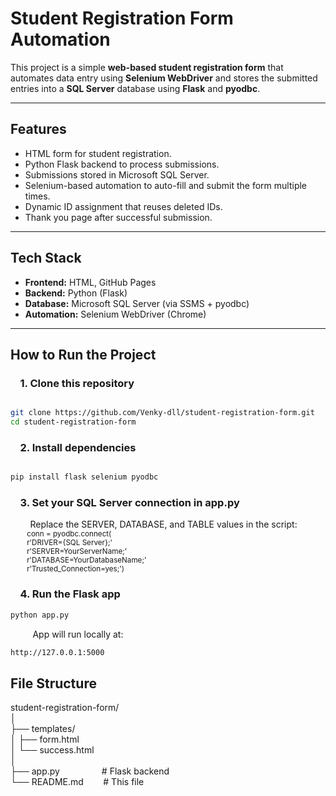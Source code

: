 # Student Registration Form Automation

This project is a simple **web-based student registration form** that automates data entry using **Selenium WebDriver** and stores the submitted entries into a **SQL Server** database using **Flask** and **pyodbc**.

---

## Features

- HTML form for student registration.
- Python Flask backend to process submissions.
- Submissions stored in Microsoft SQL Server.
- Selenium-based automation to auto-fill and submit the form multiple times.
- Dynamic ID assignment that reuses deleted IDs.
- Thank you page after successful submission.

---

## Tech Stack

- **Frontend:** HTML, GitHub Pages
- **Backend:** Python (Flask)
- **Database:** Microsoft SQL Server (via SSMS + pyodbc)
- **Automation:** Selenium WebDriver (Chrome)

---

## How to Run the Project

###  &nbsp;&nbsp;&nbsp;&nbsp;1. Clone this repository

```bash

git clone https://github.com/Venky-dll/student-registration-form.git
cd student-registration-form 
```
###  &nbsp;&nbsp;&nbsp;&nbsp;2. Install dependencies
```bash

pip install flask selenium pyodbc
```
###  &nbsp;&nbsp;&nbsp;&nbsp;3. Set your SQL Server connection in app.py
  &nbsp;&nbsp;&nbsp;&nbsp;&nbsp;&nbsp;&nbsp;&nbsp;Replace the SERVER, DATABASE, and TABLE values in the script: <br>
                  <sub> &nbsp;&nbsp;&nbsp;&nbsp;&nbsp;&nbsp;&nbsp;&nbsp;conn = pyodbc.connect( <br>
                        &nbsp;&nbsp;&nbsp;&nbsp;&nbsp;&nbsp;&nbsp;&nbsp;r'DRIVER={SQL Server};' <br>
                        &nbsp;&nbsp;&nbsp;&nbsp;&nbsp;&nbsp;&nbsp;&nbsp;r'SERVER=YourServerName;' <br>
                        &nbsp;&nbsp;&nbsp;&nbsp;&nbsp;&nbsp;&nbsp;&nbsp;r'DATABASE=YourDatabaseName;'<br>
                        &nbsp;&nbsp;&nbsp;&nbsp;&nbsp;&nbsp;&nbsp;&nbsp;r'Trusted_Connection=yes;') <br></sub>
###  &nbsp;&nbsp;&nbsp;&nbsp;4. Run the Flask app
```bash
python app.py
```
 &nbsp;&nbsp;&nbsp;&nbsp; &nbsp;&nbsp;&nbsp;&nbsp;App will run locally at:
```bash
http://127.0.0.1:5000
```

## File Structure

student-registration-form/<br>
│<br>
├── templates/<br>
│   ├── form.html<br>
│   └── success.html<br>
│<br>
├── app.py&nbsp;&nbsp;&nbsp;&nbsp;&nbsp;&nbsp;&nbsp;&nbsp;&nbsp;&nbsp;&nbsp;&nbsp;&nbsp;&nbsp;&nbsp;&nbsp;&nbsp;# Flask backend<br>
└── README.md&nbsp;&nbsp;&nbsp;&nbsp;&nbsp;&nbsp;&nbsp;&nbsp;# This file<br>


